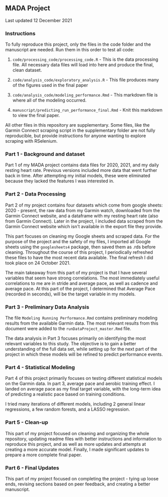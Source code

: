 ## MADA Project

Last updated 12 December 2021

### Instructions

To fully reproduce this project, only the files in the code folder and the manuscript are needed. Run them in this order to test all code:

1) `code/processing_code/processing_code.R` - This is the data processing file. All necessary data files will load into here and produce the final, clean dataset. 

2) `code/analysis_code/exploratory_analysis.R` - This file produces many of the figures used in the final paper

3) `code/analysis_code/modeling_performance.Rmd` - This markdown file is where all of the modeling occurred. 

4) `manuscript/predicting_run_performance_final.Rmd` - Knit this markdown to view the final paper.

All other files in this repository are supplementary. Some files, like the Garmin Connect scraping script in the supplementary folder are not fully reproducible, but provide instructions for anyone wanting to explore scraping with RSelenium.

### Part 1 - Background and dataset

Part 1 of my MADA project contains data files for 2020, 2021, and my daily resting heart rate. Previous versions included more data that went further back in time. After attempting my initial models, these were eliminated because they lacked the features I was interested in.

### Part 2 - Data Processing

Part 2 of my project contains four datasets which come from google sheets: 2020 - present, the raw data from my Garmin watch, downloaded from the Garmin Connect website, and a dataframe with my resting heart rate (also from Garmin Connect). Later in the project, I included data scraped from the Garmin Connect website which isn't available in the export file they provide.

This part focuses on cleaning my Google sheets and scraped data. For the purpose of the project and the safety of my files, I imported all Google sheets using the `googlesheets4` package, then saved them as .rds before cleaning. Throughout the course of this project, I periodically refreshed these files to have the most recent data available. The final refresh I did took place on 24 October 2021. 

The main takeaway from this part of my project is that I have several variables that seem have strong correlations. The most immediately useful correlations to me are in stride and average pace, as well as cadence and average pace. At this part of the project, I determined that Average Pace (recorded in seconds), will be the target variable in my models.

### Part 3 - Preliminary Data Analysis

The file `Modeling Running Performance.Rmd` contains preliminary modeling results from the available Garmin data. The most relevant results from this document were added to the `runDataProject_master.Rmd` file. 

The data analysis in Part 3 focuses primarily on identifying the most relevant variables to this study. The objective is to gain a better understanding of the full data set, while setting up for the next part of the project in which these models will be refined to predict performance events. 

### Part 4 - Statistical Modeling

Part 4 of this project primarily focuses on testing different statistical models on the Garmin data. In part 3, average pace and aerobic training effect. I landed on average pace as my final target variable, with the long-term idea of predicting a realistic pace based on training conditions. 

I tried many iterations of different models, including 2 general linear regressions, a few random forests, and a LASSO regression. 

### Part 5 - Clean-up

This part of my project focused on cleaning and organizing the whole repository, updating readme files with better instructions and information to reproduce this project, and as well as more updates and attempts at creating a more accurate model. Finally, I made significant updates to prepare a more complete final paper. 

### Part 6 - Final Updates

This part of my project focused on completing the project - tying up loose ends, revising sections based on peer feedback, and creating a better manuscript. 